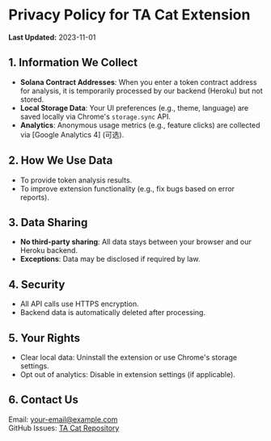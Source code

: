 # Privacy Policy for TA Cat Extension

**Last Updated:** 2023-11-01

## 1. Information We Collect
- **Solana Contract Addresses**: When you enter a token contract address for analysis, it is temporarily processed by our backend (Heroku) but not stored.
- **Local Storage Data**: Your UI preferences (e.g., theme, language) are saved locally via Chrome's `storage.sync` API.
- **Analytics**: Anonymous usage metrics (e.g., feature clicks) are collected via [Google Analytics 4] (可选).

## 2. How We Use Data
- To provide token analysis results.
- To improve extension functionality (e.g., fix bugs based on error reports).

## 3. Data Sharing
- **No third-party sharing**: All data stays between your browser and our Heroku backend.
- **Exceptions**: Data may be disclosed if required by law.

## 4. Security
- All API calls use HTTPS encryption.
- Backend data is automatically deleted after processing.

## 5. Your Rights
- Clear local data: Uninstall the extension or use Chrome's storage settings.
- Opt out of analytics: Disable in extension settings (if applicable).

## 6. Contact Us
Email: your-email@example.com  
GitHub Issues: [TA Cat Repository](https://github.com/your-username/tha-cat-bot)
